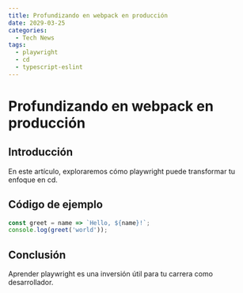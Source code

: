 ```yaml
---
title: Profundizando en webpack en producción
date: 2029-03-25
categories:
  - Tech News
tags:
  - playwright
  - cd
  - typescript-eslint
---
```


# Profundizando en webpack en producción

## Introducción

En este artículo, exploraremos cómo playwright puede transformar tu enfoque en cd.

## Código de ejemplo

```javascript
const greet = name => `Hello, ${name}!`;
console.log(greet('world'));
```

## Conclusión

Aprender playwright es una inversión útil para tu carrera como desarrollador.